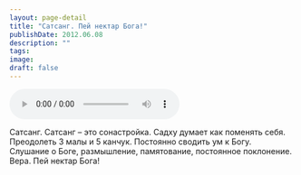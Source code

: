 ```yaml
---
layout: page-detail
title: "Сатсанг. Пей нектар Бога!"
publishDate: 2012.06.08
description: ""
tags:
image:
draft: false
---
```


<audio title="2012.06.08 - Сатсанг. Пей нектар Бога!.mp3" src="/upload/iblock/617/617dda721cb21f1a5315be0de8d42568.mp3" controls=""></audio>

 Сатсанг. Сатсанг – это сонастройка. Садху думает как поменять себя.  
 Преодолеть 3 малы и 5 канчук. Постоянно сводить ум к Богу.  
 Слушание о Боге, размышление, памятование, постоянное поклонение.  
 Вера. Пей нектар Бога!  

  
